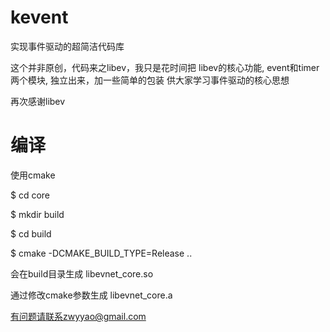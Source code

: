 # kevent
实现事件驱动的超简洁代码库

这个并非原创，代码来之libev，我只是花时间把
libev的核心功能, event和timer两个模块, 独立出来，加一些简单的包装
供大家学习事件驱动的核心思想

再次感谢libev

# 编译
使用cmake

$ cd core

$ mkdir build

$ cd build

$ cmake -DCMAKE_BUILD_TYPE=Release ..

会在build目录生成 libevnet_core.so

通过修改cmake参数生成 libevnet_core.a

有问题请联系zwyyao@gmail.com
